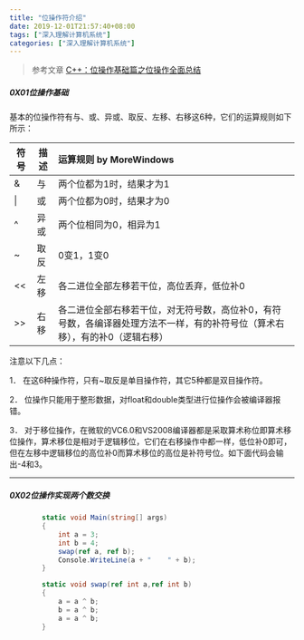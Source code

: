 ```yaml
---
title: "位操作符介绍"
date: 2019-12-01T21:57:40+08:00
tags: ["深入理解计算机系统"]
categories: ["深入理解计算机系统"]
---
```


<!--more-->

>参考文章
>[C++：位操作基础篇之位操作全面总结](https://www.cnblogs.com/zhoug2020/p/4978822.html)

##### 0X01位操作基础
基本的位操作符有与、或、异或、取反、左移、右移这6种，它们的运算规则如下所示：


符号| 描述| 运算规则                        by MoreWindows
-------- | -----| :-----|
&      | 与|两个位都为1时，结果才为1|
\|  | 或    |两个位都为0时，结果才为0|
^    |异或|两个位相同为0，相异为1
~   |取反|0变1，1变0
<< |左移|各二进位全部左移若干位，高位丢弃，低位补0
>> |右移|各二进位全部右移若干位，对无符号数，高位补0，有符号数，各编译器处理方法不一样，有的补符号位（算术右移），有的补0（逻辑右移）

注意以下几点：

1．  在这6种操作符，只有~取反是单目操作符，其它5种都是双目操作符。

2．  位操作只能用于整形数据，对float和double类型进行位操作会被编译器报错。

3．  对于移位操作，在微软的VC6.0和VS2008编译器都是采取算术称位即算术移位操作，算术移位是相对于逻辑移位，它们在右移操作中都一样，低位补0即可，但在左移中逻辑移位的高位补0而算术移位的高位是补符号位。如下面代码会输出-4和3。

---
##### 0X02位操作实现两个数交换

```csharp
        static void Main(string[] args)
        {
            int a = 3;
            int b = 4;
            swap(ref a, ref b);
            Console.WriteLine(a + "    " + b);
        }

        static void swap(ref int a,ref int b)
        {
            a = a ^ b;
            b = a ^ b;
            a = a ^ b;
        }
```
